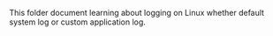 This folder document learning about logging on Linux whether default system log or custom application log.
